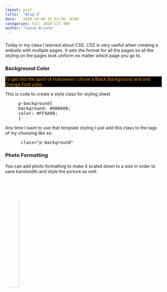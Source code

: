 ```yaml
---
layout: post
title:  "Blog 5"
date:   2020-10-09 15:53:56 -0700
categories: Fall 2020 CIT 480
author: "Lance Arjona"
---
```


<style>
.p-background{
     background: #000000;
     color: #FF9A00;
}

.column-narrow{
  width: 30%;
  float: left;
  padding-right: 3%;
  min-height 175px;
}

.profile-image{
  border-radius: 50%;
}

</style>

<h3></h3>
<p>Today in my class I learned about CSS. CSS is very useful when creating a website with multiple pages. It sets the format for all the pages so all the styling on the pages look uniform no matter which page you go to.<p>

<h3>Background Color</h3>
<p class="p-background"> To get into the spirit of Halloween I chose a Black Background and and Orange Font color.</p>

<p>This is code to create a style class for styling sheet</p>
<pre>
     p-background{
     background: #000000;
     color: #FF9A00;
     }
</pre>

<p>Any time I want to use that template styling I just add this class to the tags of my choosing like so:</p>
<pre>
      class="p-background"
</pre>

<h3>Photo Formatting</h3>

<p>You can add photo formatting to make it scaled down to a size in order to save bandwidth and style the picture as well.</p>
<img src="https://cdn.glitch.com/ab9b951e-320f-4d21-b60c-0af9db4c58b0%2FLance.jpg?v=1602194264750" alt="Lance Arjona" class="profile-image column-narrow">
